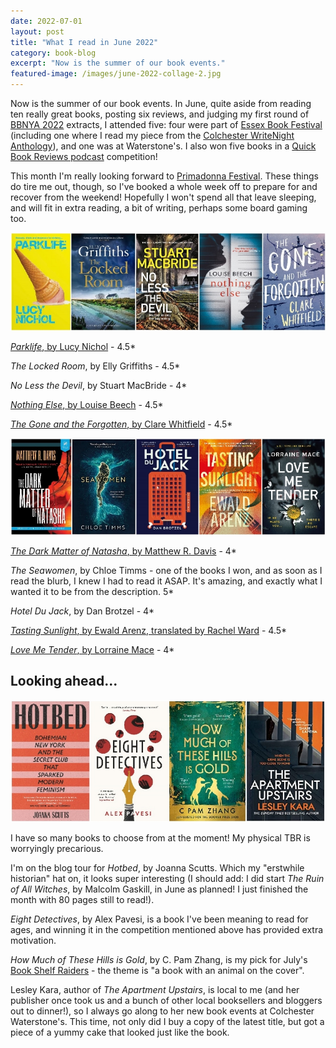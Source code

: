 ```yaml
---
date: 2022-07-01
layout: post
title: "What I read in June 2022"
category: book-blog
excerpt: "Now is the summer of our book events."
featured-image: /images/june-2022-collage-2.jpg
---
```


Now is the summer of our book events. In June, quite aside from reading ten really great books, posting six reviews, and judging my first round of [BBNYA 2022](https://www.bbnya.com) extracts, I attended five: four were part of [Essex Book Festival](https://essexbookfestival.org.uk/) (including one where I read my piece from the [Colchester WriteNight Anthology](https://www.amazon.co.uk/Colchester-WriteNight-Short-Prose-Collection-ebook/dp/B09KZR3QRZ/ref=sr_1_1?keywords=colchester+writenight&qid=1638747383&sr=8-1)), and one was at Waterstone's. I also won five books in a [Quick Book Reviews podcast](https://t.co/AKWQhvYvv1) competition!

This month I'm really looking forward to [Primadonna Festival](https://primadonnafestival.com/). These things do tire me out, though, so I've booked a whole week off to prepare for and recover from the weekend! Hopefully I won't spend all that leave sleeping, and will fit in extra reading, a bit of writing, perhaps some board gaming too.

![Parkife, The Locked Room, No Less the Devil, Nothing Else, The Gone and the Forgotten](/images/june-2022-collage-1.jpg)

[<cite>Parklife</cite>, by Lucy Nichol](/blog-tour-parklife) - 4.5*

<cite>The Locked Room</cite>, by Elly Griffiths - 4.5*

<cite>No Less the Devil</cite>, by Stuart MacBride - 4*

[<cite>Nothing Else</cite>, by Louise Beech](/blog-tour-nothing-else/) - 4.5*

[<cite>The Gone and the Forgotten</cite>, by Clare Whitfield](/blog-tour-the-gone-and-the-forgotten/) - 4.5*

![The Dark Matter of Natasha, The Seawomen, Hotel Du Jack, Tasting Sunlight, Love Me Tender](/images/june-2022-collage-2.jpg)

[<cite>The Dark Matter of Natasha</cite>, by Matthew R. Davis](/blog-tour-the-dark-matter-of-natasha/) - 4*

<cite>The Seawomen</cite>, by Chloe Timms - one of the books I won, and as soon as I read the blurb, I knew I had to read it ASAP. It's amazing, and exactly what I wanted it to be from the description. 5*

<cite>Hotel Du Jack</cite>, by Dan Brotzel - 4*

[<cite>Tasting Sunlight</cite>, by Ewald Arenz, translated by Rachel Ward](/blog-tour-tasting-sunlight/) - 4.5*

[<cite>Love Me Tender</cite>, by Lorraine Mace](/blog-tour-love-me-tender/) - 4*

## Looking ahead...

![Hotbed, Eight Detectives, How Much of These Hills is Gold, The Apartment Upstairs](/images/june-2022-collage-3.jpg)

I have so many books to choose from at the moment! My physical TBR is worryingly precarious.

I'm on the blog tour for <cite>Hotbed</cite>, by Joanna Scutts. Which my "erstwhile historian" hat on, it looks super interesting (I should add: I did start <cite>The Ruin of All Witches</cite>, by Malcolm Gaskill, in June as planned! I just finished the month with 80 pages still to read!).

<cite>Eight Detectives</cite>, by Alex Pavesi, is a book I've been meaning to read for ages, and winning it in the competition mentioned above has provided extra motivation.

<cite>How Much of These Hills is Gold</cite>, by C. Pam Zhang, is my pick for July's [Book Shelf Raiders](https://www.instagram.com/bookshelfraiders/) - the theme is "a book with an animal on the cover".

Lesley Kara, author of <cite>The Apartment Upstairs</cite>, is local to me (and her publisher once took us and a bunch of other local booksellers and bloggers out to dinner!), so I always go along to her new book events at Colchester Waterstone's. This time, not only did I buy a copy of the latest title, but got a piece of a yummy cake that looked just like the book.
